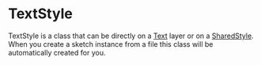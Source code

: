 # TextStyle

TextStyle is a class that can be directly on a [Text]() layer or on a [SharedStyle](). When you create a sketch instance from a file this class will be automatically created for you.